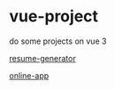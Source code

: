# vue-project
do some projects on vue 3

[resume-generator](vue-course1-efb4d.web.app)

[online-app](vue-online-app-5e315.web.app)

